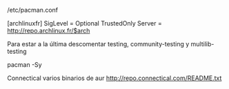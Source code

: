 /etc/pacman.conf


[archlinuxfr]
SigLevel    = Optional TrustedOnly
Server = http://repo.archlinux.fr/$arch


Para estar a la última descomentar
testing, community-testing y multilib-testing


pacman -Sy



Connectical
varios binarios de aur
http://repo.connectical.com/README.txt
